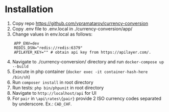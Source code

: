 # Installation

1. Copy repo https://github.com/vpramatarov/currency-conversion
2. Copy .env file to .env.local in ./currency-conversion/app/
3. Change values in env.local as follows:
```
	APP_ENV=dev
	REDIS_DSN="redis://redis:6379"
	APILAYER_KEY="" # obtain api key from https://apilayer.com/.
```
4. Navigate to ./currency-conversion/ directory and run `docker-compose up --build`
5. Execute in php container (`docker exec -it container-hash-here /bin/sh`)
6. Run `composer install` in root directory
7. Run tests: `php bin/phpunit` in root directory
8. Navigate to `http://localhost/api` for UI
9. For `pair` in `\api\rates\{pair}` provide 2 ISO currency codes separated by underscore. Ex.: `CAD_CHF`. 